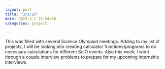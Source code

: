 ```yaml
---
layout: post
title: "3/1/15"
date: 2015-3-1 23:54:00
categories: project

---
```

This was filled with several Science Olympiad meetings. Adding to my list of projects, I will be looking into creating calculator functions/programs to do necessary calculations for different SciO events. Also this week, I went through a couple interview problems to prepare for my upcoming internship interviews.
